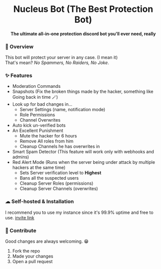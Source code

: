<h1 align="center">Nucleus Bot (The Best Protection Bot)</h1>
<h4 align="center">The ultimate all-in-one protection discord bot you'll ever need, really</h4>

### 📖 Overview
This bot will protect your server in any case. (I mean it) </br>
That's mean? *No Spammers, No Raiders, No Joke*.


### ✨ Features
- Moderation Commands
- Snapshots (Fix the broken things made by the hacker, something like Going back in time 🪄)
- Look up for bad changes in...
  - Server Settings (name, notification mode)
  - Role Permissions
  - Channel Overwrites
- Auto kick un-verified bots
- An Excellent Punishment
  - Mute the hacker for 6 hours
  - Remove All roles from him
  - Cleanup Channels he has overwrites in
- Smart Spam Detector (This feature will work only with webhooks and admins)
- Red Alert Mode (Runs when the server being under attack by multiple hackers at the same time)
  - Sets Server verification level to **Highest**
  - Bans all the suspected users
  - Cleanup Server Roles (permissions)
  - Cleanup Server Channels (overwrites)


### ☁ Self-hosted & Installation 
I recommend you to use my instance since it's 99.9% uptime and free to use. [invite link](https://discord.com/api/oauth2/authorize?client_id=980373513691090974&permissions=8&scope=bot) </br>


### 🙌 Contribute
Good changes are always welcoming. 😁
1. Fork the repo
2. Made your changes
3. Open a pull request
